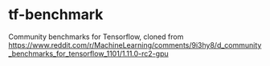 # tf-benchmark
 Community benchmarks for Tensorflow, cloned from https://www.reddit.com/r/MachineLearning/comments/9i3hy8/d_community_benchmarks_for_tensorflow_1101/1.11.0-rc2-gpu
